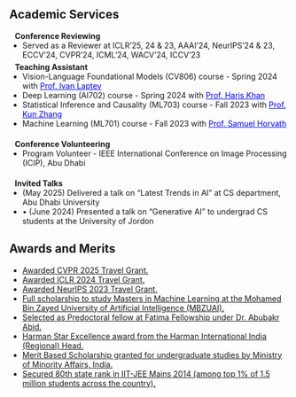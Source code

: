 ## Academic Services

<h4 style="margin:0 10px 0;">Conference Reviewing</h4>

<ul style="margin:0 0 5px;">
  <li><autocolor>Served as a Reviewer at ICLR’25, 24 & 23, AAAI’24, NeurIPS’24 & 23, ECCV’24, CVPR’24, ICML’24, WACV’24, ICCV’23</autocolor></li>
</ul>

<h4 style="margin:0 10px 0;">Teaching Assistant</h4>
<ul style="margin:0 0 20px;">
  <li>Vision-Language Foundational Models (CV806) course - Spring 2024 with <a href="https://www.di.ens.fr/~laptev/" style="color: blue;">Prof. Ivan Laptev</a></li>
  <li>Deep Learning (AI702) course - Spring 2024 with <a href="https://m-haris-khan.com/" style="color: blue;">Prof. Haris Khan</a></li>
  <li>Statistical Inference and Causality (ML703) course - Fall 2023 with <a href="https://www.andrew.cmu.edu/user/kunz1/index.html" style="color: blue;">Prof. Kun Zhang</a></li>
  <li>Machine Learning (ML701) course - Fall 2023 with <a href="https://sites.google.com/view/samuelhorvath" style="color: blue;">Prof. Samuel Horvath</a></li>
</ul>

<h4 style="margin:0 10px 0;">Conference Volunteering</h4>
<ul style="margin:0 0 20px;">
  <li><autocolor>Program Volunteer -  IEEE International Conference on Image Processing (ICIP), Abu Dhabi</autocolor></li>
</ul>

<h4 style="margin:0 10px 0;">Invited Talks</h4>
<ul style="margin:0 0 20px;">
  <li><autocolor>(May 2025) Delivered a talk on “Latest Trends in AI” at CS department, Abu Dhabi University</autocolor></li>
  <li><autocolor>• (June 2024) Presented a talk on “Generative AI” to undergrad CS students at the University of Jordon</autocolor></li>
</ul>

## Awards and Merits

<!-- <h4 style="margin:0 10px 0;">Work Experience</h4> -->

<ul style="margin:0 0 5px;">
  <li><a href="https://nips.cc/"><autocolor>Awarded CVPR 2025 Travel Grant.</autocolor></a></li>
  <li><a href="https://nips.cc/"><autocolor>Awarded ICLR 2024 Travel Grant.</autocolor></a></li>
  <li><a href="https://nips.cc/"><autocolor>Awarded NeurIPS 2023 Travel Grant.</autocolor></a></li>
  <li><a href="http://www.mbzuai.ac.ae"><autocolor>Full scholarship to study Masters in Machine Learning at the Mohamed Bin Zayed University of Artificial Intelligence (MBZUAI).</autocolor></a></li>
  <li><a href="https://www.fatimafellowship.com/"><autocolor>Selected as Predoctoral fellow at Fatima Fellowship under Dr. Abubakr Abid.</autocolor></a></li>
  <li><a href="https://www.harman.com/India"><autocolor>Harman Star Excellence award from the Harman International India (Regional) Head.</autocolor></a></li>
  <li><a href="https://www.minorityaffairs.gov.in/"><autocolor> Merit Based Scholarship granted for undergraduate studies by Ministry of Minority Affairs, India.</autocolor></a></li>
 <li><a href="https://en.wikipedia.org/wiki/Joint_Entrance_Examination_%E2%80%93_Advanced"><autocolor>Secured 80th state rank in IIT-JEE Mains 2014 (among top 1% of 1.5 million students across the country). </autocolor></a></li>
</ul>
